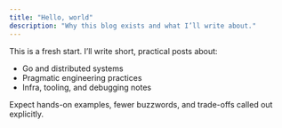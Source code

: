 ```yaml
---
title: "Hello, world"
description: "Why this blog exists and what I’ll write about."
---
```


This is a fresh start. I’ll write short, practical posts about:

- Go and distributed systems  
- Pragmatic engineering practices  
- Infra, tooling, and debugging notes

Expect hands-on examples, fewer buzzwords, and trade-offs called out explicitly.
